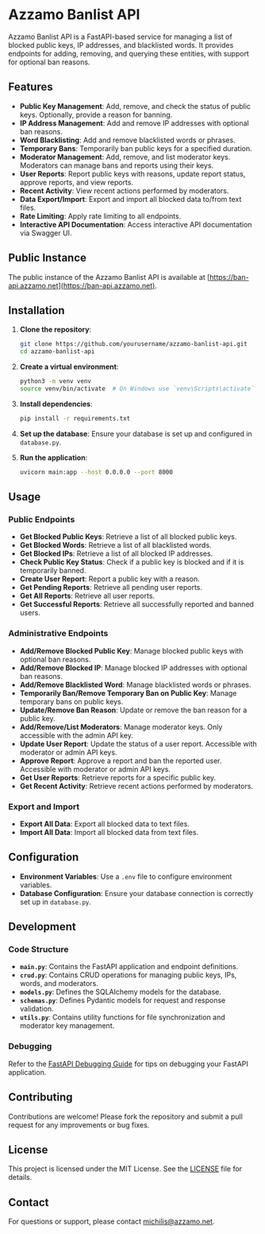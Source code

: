 # Azzamo Banlist API

Azzamo Banlist API is a FastAPI-based service for managing a list of blocked public keys, IP addresses, and blacklisted words. It provides endpoints for adding, removing, and querying these entities, with support for optional ban reasons.

## Features

- **Public Key Management**: Add, remove, and check the status of public keys. Optionally, provide a reason for banning.
- **IP Address Management**: Add and remove IP addresses with optional ban reasons.
- **Word Blacklisting**: Add and remove blacklisted words or phrases.
- **Temporary Bans**: Temporarily ban public keys for a specified duration.
- **Moderator Management**: Add, remove, and list moderator keys. Moderators can manage bans and reports using their keys.
- **User Reports**: Report public keys with reasons, update report status, approve reports, and view reports.
- **Recent Activity**: View recent actions performed by moderators.
- **Data Export/Import**: Export and import all blocked data to/from text files.
- **Rate Limiting**: Apply rate limiting to all endpoints.
- **Interactive API Documentation**: Access interactive API documentation via Swagger UI.

## Public Instance

The public instance of the Azzamo Banlist API is available at [https://ban-api.azzamo.net](https://ban-api.azzamo.net).

## Installation

1. **Clone the repository**:
   ```bash
   git clone https://github.com/yourusername/azzamo-banlist-api.git
   cd azzamo-banlist-api
   ```

2. **Create a virtual environment**:
   ```bash
   python3 -m venv venv
   source venv/bin/activate  # On Windows use `venv\Scripts\activate`
   ```

3. **Install dependencies**:
   ```bash
   pip install -r requirements.txt
   ```

4. **Set up the database**:
   Ensure your database is set up and configured in `database.py`.

5. **Run the application**:
   ```bash
   uvicorn main:app --host 0.0.0.0 --port 8000
   ```

## Usage

### Public Endpoints

- **Get Blocked Public Keys**: Retrieve a list of all blocked public keys.
- **Get Blocked Words**: Retrieve a list of all blacklisted words.
- **Get Blocked IPs**: Retrieve a list of all blocked IP addresses.
- **Check Public Key Status**: Check if a public key is blocked and if it is temporarily banned.
- **Create User Report**: Report a public key with a reason.
- **Get Pending Reports**: Retrieve all pending user reports.
- **Get All Reports**: Retrieve all user reports.
- **Get Successful Reports**: Retrieve all successfully reported and banned users.

### Administrative Endpoints

- **Add/Remove Blocked Public Key**: Manage blocked public keys with optional ban reasons.
- **Add/Remove Blocked IP**: Manage blocked IP addresses with optional ban reasons.
- **Add/Remove Blacklisted Word**: Manage blacklisted words or phrases.
- **Temporarily Ban/Remove Temporary Ban on Public Key**: Manage temporary bans on public keys.
- **Update/Remove Ban Reason**: Update or remove the ban reason for a public key.
- **Add/Remove/List Moderators**: Manage moderator keys. Only accessible with the admin API key.
- **Update User Report**: Update the status of a user report. Accessible with moderator or admin API keys.
- **Approve Report**: Approve a report and ban the reported user. Accessible with moderator or admin API keys.
- **Get User Reports**: Retrieve reports for a specific public key.
- **Get Recent Activity**: Retrieve recent actions performed by moderators.

### Export and Import

- **Export All Data**: Export all blocked data to text files.
- **Import All Data**: Import all blocked data from text files.

## Configuration

- **Environment Variables**: Use a `.env` file to configure environment variables.
- **Database Configuration**: Ensure your database connection is correctly set up in `database.py`.

## Development

### Code Structure

- **`main.py`**: Contains the FastAPI application and endpoint definitions.
- **`crud.py`**: Contains CRUD operations for managing public keys, IPs, words, and moderators.
- **`models.py`**: Defines the SQLAlchemy models for the database.
- **`schemas.py`**: Defines Pydantic models for request and response validation.
- **`utils.py`**: Contains utility functions for file synchronization and moderator key management.

### Debugging

Refer to the [FastAPI Debugging Guide](https://fastapi.tiangolo.com/tutorial/debugging/) for tips on debugging your FastAPI application.

## Contributing

Contributions are welcome! Please fork the repository and submit a pull request for any improvements or bug fixes.

## License

This project is licensed under the MIT License. See the [LICENSE](LICENSE) file for details.

## Contact

For questions or support, please contact [michilis@azzamo.net](mailto:michilis@azzamo.net).
